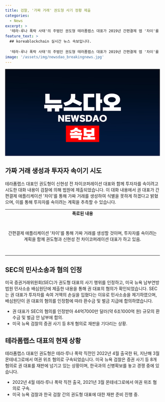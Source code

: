 ```yaml
---
title: 검찰, '가짜 거래' 권도형 사기 정황 제출
categories:
  - News
excerpt: >
  '테라·루나 폭락 사태'의 주범인 권도형 테라폼랩스 대표가 2019년 간편결제 앱 '차이'를 통해 가짜 거래를 생성하려 시도했던 것으로 드러났다. 검찰은 권 대표와 신현성 전 차이코퍼레이션 대표의 대화 내용을 바탕으로, 두 사람이 사업 초기부터 테라 관련 거래를 조작해 투자자를 속이려 했다는 의견을 제출했다. 이에 SEC도 권 대표의 투자자 속이기 행위를 확인하여 44억7000만 달러 규모의 환수금과 벌금 납부에 합의했다. 현재 권 대표는 미국과 한국의 재판을 놓고 경쟁 중에 있다.
feature_text: >
  ## koreablockchain 실시간 뉴스 속보입니다.

  '테라·루나 폭락 사태'의 주범인 권도형 테라폼랩스 대표가 2019년 간편결제 앱 '차이'를 통해 가짜 거래를 생성하려 시도했던 것으로 드러났다. 검찰은 권 대표와 신현성 전 차이코퍼레이션 대표의 대화 내용을 바탕으로, 두 사람이 사업 초기부터 테라 관련 거래를 조작해 투자자를 속이려 했다는 의견을 제출했다. 이에 SEC도 권 대표의 투자자 속이기 행위를 확인하여 44억7000만 달러 규모의 환수금과 벌금 납부에 합의했다. 현재 권 대표는 미국과 한국의 재판을 놓고 경쟁 중에 있다.
image: '/assets/img/newsdao_breakingnews.jpg'
---
```


<p><img src="/assets/img/newsdao_breakingnews.jpg" alt="koreablockchain 속보" /></p>

<h2 data-ke-size="size26">가짜 거래 생성과 투자자 속이기 시도</h2>

<p data-ke-size="size16">테라폼랩스 대표인 권도형이 신현성 전 차이코퍼레이션 대표와 함께 투자자를 속이려고 시도한 대화 내용이 검찰에 의해 법원에 제출되었습니다. 이 대화 내용에서 권 대표가 간편결제 애플리케이션 '차이'를 통해 가짜 거래를 생성하여 식별을 못하게 하겠다고 밝혔으며, 이를 통해 투자자를 속이려는 계획을 추측할 수 있습니다.</p>

<table>
    <tr>
        <td style="text-align: center; height: 17px;"><b>폭로된 내용</b></td>
    </tr>
    <tr>
        <td style="text-align: center; height: 119px;">간편결제 애플리케이션 '차이'를 통해 가짜 거래를 생성할 것이며, 투자자를 속이려는 계획을 함께 권도형과 신현성 전 차이코퍼레이션 대표가 하고 있음.</td>
    </tr>
</table>

<h2 data-ke-size="size26">SEC의 민사소송과 혐의 인정</h2>

<p data-ke-size="size16">미국 증권거래위원회(SEC)가 권도형 대표의 사기 행위를 인정하고, 미국 뉴욕 남부연방법원 민사소송 배심원단에 제출한 내용을 통해 권 대표의 혐의가 확인되었습니다. SEC는 권 대표가 투자자를 속여 거액의 손실을 입혔다는 이유로 민사소송을 제기하였으며, 배심원단이 권 대표의 혐의를 인정함에 따라 환수금 및 벌금 지급에 합의하였습니다.</p>

<ul>
    <li>권 대표가 SEC의 혐의를 인정받아 44억7000만 달러(약 6조1000억 원) 규모의 환수금 및 벌금 안 납부에 합의.</li>
    <li>미국 뉴욕 검찰의 증권 사기 등 8개 혐의로 재판을 기다리는 상황.</li>
</ul>

<h2 data-ke-size="size26">테라폼랩스 대표의 현재 상황</h2>

<p data-ke-size="size16">테라폼랩스 대표인 권도형은 테라·루나 폭락 직전인 2022년 4월 출국한 뒤, 지난해 3월 몬테네그로에서 여권 위조 혐의로 구속되었습니다. 미국 뉴욕 검찰은 증권 사기 등 8개 혐의로 권 대표를 재판에 넘기고 있는 상황이며, 한국과의 신병확보를 놓고 경쟁 중에 있습니다.</p>

<ul>
    <li>2022년 4월 테라·루나 폭락 직전 출국, 2021년 3월 몬테네그로에서 여권 위조 혐의로 구속.</li>
    <li>미국 뉴욕 검찰과 한국 검찰 간의 권도형 대표에 대한 재판 준비 진행 중.</li>
</ul>

